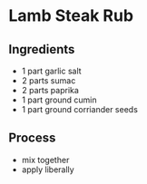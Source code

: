 # Lamb Steak Rub

## Ingredients

- 1 part garlic salt
- 2 parts sumac
- 2 parts paprika 
- 1 part ground cumin 
- 1 part ground corriander seeds


## Process

- mix together
- apply liberally
